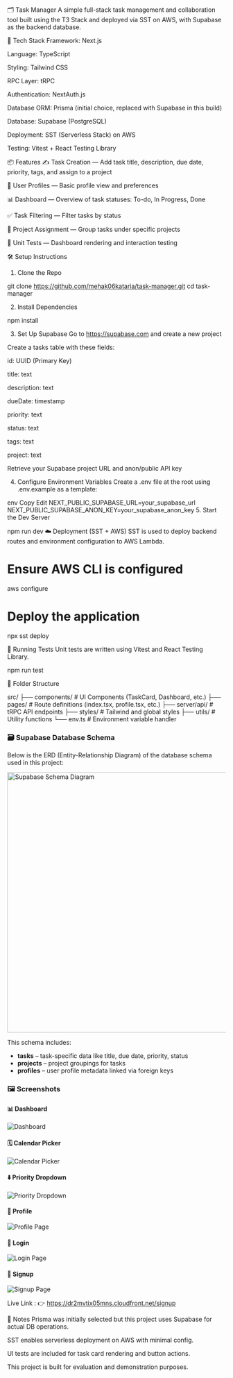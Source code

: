 🗂️ Task Manager
A simple full-stack task management and collaboration tool built using the T3 Stack and deployed via SST on AWS, with Supabase as the backend database.

🚀 Tech Stack
Framework: Next.js

Language: TypeScript

Styling: Tailwind CSS

RPC Layer: tRPC

Authentication: NextAuth.js

Database ORM: Prisma (initial choice, replaced with Supabase in this build)

Database: Supabase (PostgreSQL)

Deployment: SST (Serverless Stack) on AWS

Testing: Vitest + React Testing Library

📦 Features
✍️ Task Creation — Add task title, description, due date, priority, tags, and assign to a project

👤 User Profiles — Basic profile view and preferences

📊 Dashboard — Overview of task statuses: To-do, In Progress, Done

✅ Task Filtering — Filter tasks by status

📎 Project Assignment — Group tasks under specific projects

🧪 Unit Tests — Dashboard rendering and interaction testing

🛠️ Setup Instructions
1. Clone the Repo

git clone https://github.com/mehak06kataria/task-manager.git
cd task-manager

2. Install Dependencies

npm install

3. Set Up Supabase
Go to https://supabase.com and create a new project

Create a tasks table with these fields:

id: UUID (Primary Key)

title: text

description: text

dueDate: timestamp

priority: text

status: text

tags: text

project: text

Retrieve your Supabase project URL and anon/public API key

4. Configure Environment Variables
Create a .env file at the root using .env.example as a template:

env
Copy
Edit
NEXT_PUBLIC_SUPABASE_URL=your_supabase_url
NEXT_PUBLIC_SUPABASE_ANON_KEY=your_supabase_anon_key
5. Start the Dev Server

npm run dev
☁️ Deployment (SST + AWS)
SST is used to deploy backend routes and environment configuration to AWS Lambda.

# Ensure AWS CLI is configured
aws configure

# Deploy the application
npx sst deploy

🧪 Running Tests
Unit tests are written using Vitest and React Testing Library.

npm run test

🧱 Folder Structure

src/
  ├── components/        # UI Components (TaskCard, Dashboard, etc.)
  ├── pages/             # Route definitions (index.tsx, profile.tsx, etc.)
  ├── server/api/        # tRPC API endpoints
  ├── styles/            # Tailwind and global styles
  ├── utils/             # Utility functions
  └── env.ts             # Environment variable handler

### 🗃️ Supabase Database Schema

Below is the ERD (Entity-Relationship Diagram) of the database schema used in this project:

<img src="/schema-diagram.png" alt="Supabase Schema Diagram" width="600" />

This schema includes:
- **tasks** – task-specific data like title, due date, priority, status
- **projects** – project groupings for tasks
- **profiles** – user profile metadata linked via foreign keys


### 🖼️ Screenshots

#### 📊 Dashboard  
![Dashboard](/dashboard.png)

#### 🗓️ Calendar Picker  
![Calendar Picker](/calendar.png)

#### ⬇️ Priority Dropdown  
![Priority Dropdown](/priority-dropdown.png)

#### 👤 Profile  
![Profile Page](/profile.png)

#### 🔐 Login  
![Login Page](/login.png)

#### 📝 Signup  
![Signup Page](/signup.png)


Live Link : 👉 https://dr2mvtix05mns.cloudfront.net/signup


📌 Notes
Prisma was initially selected but this project uses Supabase for actual DB operations.

SST enables serverless deployment on AWS with minimal config.

UI tests are included for task card rendering and button actions.

This project is built for evaluation and demonstration purposes.

